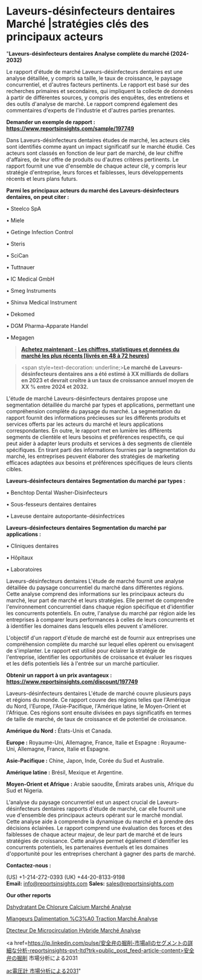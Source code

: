 # Laveurs-désinfecteurs dentaires Marché |stratégies clés des principaux acteurs

"<strong>Laveurs-désinfecteurs dentaires Analyse complète du marché (2024-2032)</strong>

Le rapport d'étude de marché Laveurs-désinfecteurs dentaires est une analyse détaillée, y compris sa taille, le taux de croissance, le paysage concurrentiel, et d'autres facteurs pertinents. Le rapport est basé sur des recherches primaires et secondaires, qui impliquent la collecte de données à partir de différentes sources, y compris des enquêtes, des entretiens et des outils d'analyse de marché. Le rapport comprend également des commentaires d'experts de l'industrie et d'autres parties prenantes.

<strong>Demander un exemple de rapport : </strong><strong><a href=https://www.reportsinsights.com/sample/197749>https://www.reportsinsights.com/sample/197749</a></strong>

Dans Laveurs-désinfecteurs dentaires études de marché, les acteurs clés sont identifiés comme ayant un impact significatif sur le marché étudié. Ces acteurs sont classés en fonction de leur part de marché, de leur chiffre d'affaires, de leur offre de produits ou d'autres critères pertinents. Le rapport fournit une vue d'ensemble de chaque acteur clé, y compris leur stratégie d'entreprise, leurs forces et faiblesses, leurs développements récents et leurs plans futurs.

<strong>Parmi les principaux acteurs du marché des Laveurs-désinfecteurs dentaires, on peut citer :</strong>

• Steelco SpA

• Miele

• Getinge Infection Control

• Steris

• SciCan

• Tuttnauer

• IC Medical GmbH

• Smeg Instruments

• Shinva Medical Instrument

• Dekomed

• DGM Pharma-Apparate Handel

• Megagen

<blockquote><a href=https://reportsinsights.com/buynow/197749><span style=text-decoration: underline;><strong>Achetez maintenant - Les chiffres, statistiques et données du marché les plus récents [livrés en 48 à 72 heures]</strong></span></a></blockquote>
<blockquote>
<div class=group w-full text-gray-800 dark:text-gray-100 border-b border-black/10 dark:border-gray-900/50 bg-gray-50 dark:bg-[#444654]>
<div class=flex p-4 gap-4 text-base md:gap-6 md:max-w-2xl lg:max-w-xl xl:max-w-3xl md:py-6 lg:px-0 m-auto>
<div class=relative flex flex-col w-[calc(100%-50px)] gap-1 md:gap-3 lg:w-[calc(100%-115px)]>
<div class=flex flex-grow flex-col gap-3>
<div class=min-h-[20px] flex flex-col items-start gap-4 whitespace-pre-wrap break-words>
<div class=result-streaming markdown prose w-full break-words dark:prose-invert light>

<span style=text-decoration: underline;><strong>Le marché de Laveurs-désinfecteurs dentaires ans a été estimé à XX milliards de dollars en 2023 et devrait croître à un taux de croissance annuel moyen de XX % entre 2024 et 2032.</strong></span>

</div>
</div>
</div>
</div>
</div>
</div></blockquote>
L'étude de marché Laveurs-désinfecteurs dentaires propose une segmentation détaillée du marché par types et applications, permettant une compréhension complète du paysage du marché. La segmentation du rapport fournit des informations précieuses sur les différents produits et services offerts par les acteurs du marché et leurs applications correspondantes. En outre, le rapport met en lumière les différents segments de clientèle et leurs besoins et préférences respectifs, ce qui peut aider à adapter leurs produits et services à des segments de clientèle spécifiques. En tirant parti des informations fournies par la segmentation du marché, les entreprises peuvent élaborer des stratégies de marketing efficaces adaptées aux besoins et préférences spécifiques de leurs clients cibles.

<strong>Laveurs-désinfecteurs dentaires Segmentation du marché par types :</strong>

• Benchtop Dental Washer-Disinfecteurs

• Sous-fesseurs dentaires dentaires

• Laveuse dentaire autoportante-désinfectrices

<strong>Laveurs-désinfecteurs dentaires Segmentation du marché par applications :</strong>

• Cliniques dentaires

• Hôpitaux

• Laboratoires

Laveurs-désinfecteurs dentaires L'étude de marché fournit une analyse détaillée du paysage concurrentiel du marché dans différentes régions. Cette analyse comprend des informations sur les principaux acteurs du marché, leur part de marché et leurs stratégies. Elle permet de comprendre l'environnement concurrentiel dans chaque région spécifique et d'identifier les concurrents potentiels. En outre, l'analyse du marché par région aide les entreprises à comparer leurs performances à celles de leurs concurrents et à identifier les domaines dans lesquels elles peuvent s'améliorer.

L'objectif d'un rapport d'étude de marché est de fournir aux entreprises une compréhension complète du marché sur lequel elles opèrent ou envisagent de s'implanter. Le rapport est utilisé pour éclairer la stratégie de l'entreprise, identifier les opportunités de croissance et évaluer les risques et les défis potentiels liés à l'entrée sur un marché particulier.

<strong>Obtenir un rapport à un prix avantageux : <a href=https://www.reportsinsights.com/discount/197749>https://www.reportsinsights.com/discount/197749</a></strong>

Laveurs-désinfecteurs dentaires L'étude de marché couvre plusieurs pays et régions du monde. Ce rapport couvre des régions telles que l'Amérique du Nord, l'Europe, l'Asie-Pacifique, l'Amérique latine, le Moyen-Orient et l'Afrique. Ces régions sont ensuite divisées en pays significatifs en termes de taille de marché, de taux de croissance et de potentiel de croissance.

<strong>Amérique du Nord :</strong> États-Unis et Canada.

<strong>Europe :</strong> Royaume-Uni, Allemagne, France, Italie et Espagne : Royaume-Uni, Allemagne, France, Italie et Espagne.

<strong>Asie-Pacifique :</strong> Chine, Japon, Inde, Corée du Sud et Australie.

<strong>Amérique latine :</strong> Brésil, Mexique et Argentine.

<strong>Moyen-Orient et Afrique :</strong> Arabie saoudite, Émirats arabes unis, Afrique du Sud et Nigeria.

L'analyse du paysage concurrentiel est un aspect crucial de Laveurs-désinfecteurs dentaires rapports d'étude de marché, car elle fournit une vue d'ensemble des principaux acteurs opérant sur le marché mondial. Cette analyse aide à comprendre la dynamique du marché et à prendre des décisions éclairées. Le rapport comprend une évaluation des forces et des faiblesses de chaque acteur majeur, de leur part de marché et de leurs stratégies de croissance. Cette analyse permet également d'identifier les concurrents potentiels, les partenaires éventuels et les domaines d'opportunité pour les entreprises cherchant à gagner des parts de marché.

<strong>Contactez-nous :</strong>

(US) +1-214-272-0393
(UK) +44-20-8133-9198
<strong>Email:</strong> <a>info@reportsinsights.com</a>
<strong>Sales:</strong> <a>sales@reportsinsights.com</a>

<strong>Our other reports</strong>

<a href=https://www.linkedin.com/pulse/d%C3%A9shydratant-de-chlorure-calcium-march%C3%A9-informations-wpbrf/>Dshydratant De Chlorure Calcium Marché Analyse</a>

<a href=https://www.linkedin.com/pulse/m%C3%A9langeurs-dalimentation-%C3%A0-traction-march%C3%A9-analyse-lwpqc/>Mlangeurs Dalimentation %C3%A0 Traction Marché Analyse</a>

<a href=https://www.linkedin.com/pulse/d%C3%A9tecteur-de-microcirculation-hybride-march%C3%A9-0jshf/>Dtecteur De Microcirculation Hybride Marché Analyse</a>

<a href=https://jp.linkedin.com/pulse/安全弁の掘削-市場allのセグメントの詳細な分析-reportsinsights-pvt-ltd?trk=public_post_feed-article-content>安全弁の掘削 市場分析による2031</a>

<a href=https://www.linkedin.com/pulse/ac電圧計-市場見通し価値strategy2028-consumer-trends-chronicle-360/>ac電圧計 市場分析による2031</a>"
